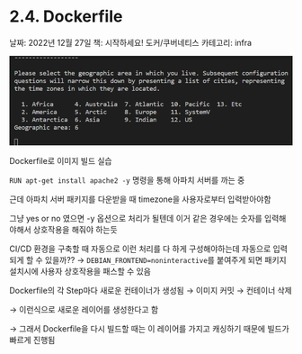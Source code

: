 # 2.4. Dockerfile

날짜: 2022년 12월 27일
책: 시작하세요! 도커/쿠버네티스
카테고리: infra

![Untitled](../../images/Dockerfile_1.png)

Dockerfile로 이미지 빌드 실습

`RUN apt-get install apache2 -y` 명령을 통해 아파치 서버를 까는 중

근데 아파치 서버 패키지를 다운받을 때 timezone을 사용자로부터 입력받아야함

그냥 yes or no 였으면 -y 옵션으로 처리가 될텐데 이거 같은 경우에는 숫자를 입력해야해서 상호작용을 해줘야 하는듯

CI/CD 환경을 구축할 때 자동으로 이런 처리를 다 하게 구성해야하는데 자동으로 입력되게 할 수 있을까?? → `DEBIAN_FRONTEND=noninteractive`를 붙여주게 되면 패키지 설치시에 사용자 상호작용을 패스할 수 있음

Dockerfile의 각 Step마다 새로운 컨테이너가 생성됨 → 이미지 커밋 → 컨테이너 삭제

→ 이런식으로 새로운 레이어를 생성한다고 함

→ 그래서 Dockerfile을 다시 빌드할 때는 이 레이어를 가지고 캐싱하기 때문에 빌드가 빠르게 진행됨